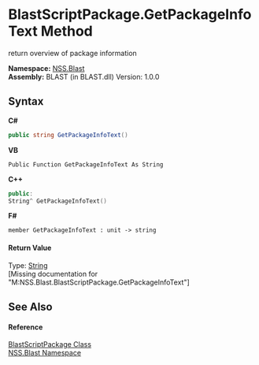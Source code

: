 # BlastScriptPackage.GetPackageInfoText Method 
 

return overview of package information

**Namespace:**&nbsp;<a href="88b55311-4a89-0894-e27a-e157e443c7f7.md">NSS.Blast</a><br />**Assembly:**&nbsp;BLAST (in BLAST.dll) Version: 1.0.0

## Syntax

**C#**<br />
``` C#
public string GetPackageInfoText()
```

**VB**<br />
``` VB
Public Function GetPackageInfoText As String
```

**C++**<br />
``` C++
public:
String^ GetPackageInfoText()
```

**F#**<br />
``` F#
member GetPackageInfoText : unit -> string 

```


#### Return Value
Type: <a href="https://docs.microsoft.com/dotnet/api/system.string" target="_blank" rel="noopener noreferrer">String</a><br />\[Missing <returns> documentation for "M:NSS.Blast.BlastScriptPackage.GetPackageInfoText"\]

## See Also


#### Reference
<a href="334603e0-a0de-2aaa-4007-78f5dcc5dc51.md">BlastScriptPackage Class</a><br /><a href="88b55311-4a89-0894-e27a-e157e443c7f7.md">NSS.Blast Namespace</a><br />